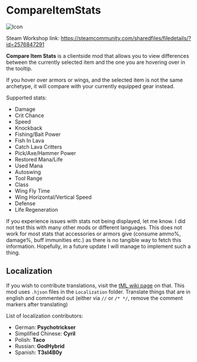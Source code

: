 # CompareItemStats

![Icon](https://raw.githubusercontent.com/direwolf420/CompareItemStats/master/icon.png)

Steam Workshop link: https://steamcommunity.com/sharedfiles/filedetails/?id=2576847291

**Compare Item Stats** is a clientside mod that allows you to view differences between the currently selected item and the one you are hovering over in the tooltip.

If you hover over armors or wings, and the selected item is not the same archetype, it will compare with your currently equipped gear instead.

Supported stats:
* Damage
* Crit Chance
* Speed
* Knockback
* Fishing/Bait Power
* Fish In Lava
* Catch Lava Critters
* Pick/Axe/Hammer Power
* Restored Mana/Life
* Used Mana
* Autoswing
* Tool Range
* Class
* Wing Fly Time
* Wing Horizontal/Vertical Speed
* Defense
* Life Regeneration

If you experience issues with stats not being displayed, let me know. I did not test this with many other mods or different languages.
This does not work for most stats that accessories or armors give (consume ammo%, damage%, buff immunities etc.) as there is no tangible way to fetch this information. Hopefully, in a future update I will manage to implement such a thing.

## Localization
If you wish to contribute translations, visit the [tML wiki page](https://github.com/tModLoader/tModLoader/wiki/Contributing-Localization) on that.
This mod uses `.hjson` files in the `Localization` folder.
Translate things that are in english and commented out (either via `//` or `/* */`, remove the comment markers after translating)

List of localization contributors:
* German: **Psychotrickser**
* Simplified Chinese: **Cyril**
* Polish: **Taco**
* Russian: **GodHybrid**
* Spanish: **T3sl4B0y**